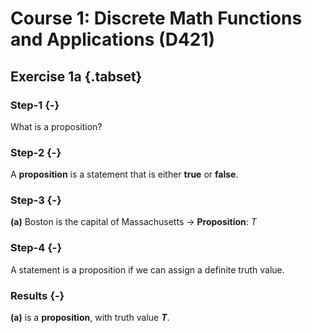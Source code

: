 # Course 1: Discrete Math Functions and Applications (D421)



## Exercise 1a {.tabset}

### Step-1 {-}
What is a proposition?

### Step-2 {-}
A **proposition** is a statement that is either **true** or **false**.

### Step-3 {-}
**(a)** Boston is the capital of Massachusetts → **Proposition**: $T$

### Step-4 {-}
A statement is a proposition if we can assign a definite truth value.

### Results {-}
**(a)** is a **proposition**, with truth value **$T$**.
